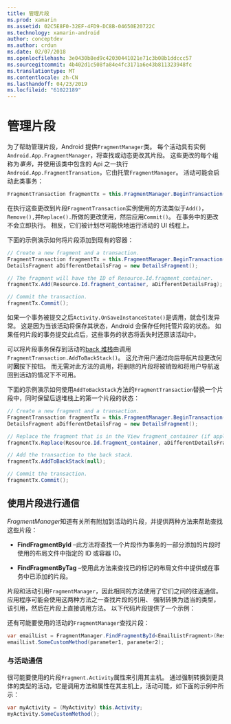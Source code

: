 ```yaml
---
title: 管理片段
ms.prod: xamarin
ms.assetid: 02C5E8F0-32EF-4FD9-DC8B-04650E20722C
ms.technology: xamarin-android
author: conceptdev
ms.author: crdun
ms.date: 02/07/2018
ms.openlocfilehash: 3e0430b8ed9c42030441021e71c3b08b1ddccc57
ms.sourcegitcommit: 4b402d1c508fa84e4fc3171a6e43b811323948fc
ms.translationtype: MT
ms.contentlocale: zh-CN
ms.lasthandoff: 04/23/2019
ms.locfileid: "61022189"
---
```

# <a name="managing-fragments"></a>管理片段

为了帮助管理片段，Android 提供`FragmentManager`类。 每个活动具有实例`Android.App.FragmentManager`，将查找或动态更改其片段。 这些更改的每个组称为*事务*，并使用该类中包含的 Api 之一执行`Android.App.FragmentTransation`，它由托管`FragmentManager`。 活动可能会启动此类事务：

```csharp
FragmentTransaction fragmentTx = this.FragmentManager.BeginTransaction();
```

在执行这些更改到片段`FragmentTransaction`实例使用的方法类似于`Add()`，`Remove(),`并`Replace().`所做的更改使用，然后应用`Commit()`。 在事务中的更改不会立即执行。
相反，它们被计划尽可能快地运行活动的 UI 线程上。

下面的示例演示如何将片段添加到现有的容器：

```csharp
// Create a new fragment and a transaction.
FragmentTransaction fragmentTx = this.FragmentManager.BeginTransaction();
DetailsFragment aDifferentDetailsFrag = new DetailsFragment();

// The fragment will have the ID of Resource.Id.fragment_container.
fragmentTx.Add(Resource.Id.fragment_container, aDifferentDetailsFrag);

// Commit the transaction.
fragmentTx.Commit();
```

如果一个事务被提交之后`Activity.OnSaveInstanceState()`是调用，就会引发异常。 这是因为当该活动将保存其状态，Android 会保存任何托管片段的状态。 如果任何片段的事务提交此点后，这些事务的状态将丢失时还原该活动中。

可以将片段事务保存到活动的[back 堆栈](https://developer.android.com/guide/topics/fundamentals/tasks-and-back-stack.html)由调用`FragmentTransaction.AddToBackStack()`。 这允许用户通过向后导航片段更改何时**回**按下按钮。 而无需对此方法的调用，将删除的片段将被销毁和将用户导航返回到活动的情况下不可用。

下面的示例演示如何使用`AddToBackStack`方法的`FragmentTransaction`替换一个片段中，同时保留后退堆栈上的第一个片段的状态：

```csharp
// Create a new fragment and a transaction.
FragmentTransaction fragmentTx = this.FragmentManager.BeginTransaction();
DetailsFragment aDifferentDetailsFrag = new DetailsFragment();

// Replace the fragment that is in the View fragment_container (if applicable).
fragmentTx.Replace(Resource.Id.fragment_container, aDifferentDetailsFrag);

// Add the transaction to the back stack.
fragmentTx.AddToBackStack(null);

// Commit the transaction.
fragmentTx.Commit();
```


## <a name="communicating-with-fragments"></a>使用片段进行通信

*FragmentManager*知道有关所有附加到活动的片段，并提供两种方法来帮助查找这些片段：

-   **FindFragmentById** &ndash;此方法将查找一个片段作为事务的一部分添加的片段时使用的布局文件中指定的 ID 或容器 ID。

-   **FindFragmentByTag** &ndash;使用此方法来查找已的标记的布局文件中提供或在事务中已添加的片段。

片段和活动引用`FragmentManager`，因此相同的方法使用了它们之间的往返通信。 应用程序可能会使用这两种方法之一查找片段的引用、 强制转换为适当的类型，该引用，然后在片段上直接调用方法。 以下代码片段提供了一个示例：

还有可能要使用的活动的`FragmentManager`查找片段：

```csharp
var emailList = FragmentManager.FindFragmentById<EmailListFragment>(Resource.Id.email_list_fragment);
emailList.SomeCustomMethod(parameter1, parameter2);
```


### <a name="communicating-with-the-activity"></a>与活动通信

很可能要使用的片段`Fragment.Activity`属性来引用其主机。 通过强制转换到更具体的类型的活动，它是调用方法和属性在其主机上，活动可能，如下面的示例中所示：

```csharp
var myActivity = (MyActivity) this.Activity;
myActivity.SomeCustomMethod();
```
